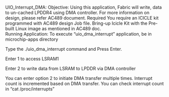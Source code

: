 UIO_Interrupt_DMA:
Objective: 
Using this application, Fabric will write, data to un-cached  LPDDR4 using DMA controller.
 For more information on design,  please refer AC489 document.
Required
You require an ICICLE kit programmed with AC489 design Job file.
Bring-up Icicle Kit with the Pre-built Linux image as mentioned in AC489 doc.  
Running Application:
To execute “uio_dma_interrupt” application, be in microchip-apps directory

 
Type the ./uio_dma_interrupt command and Press Enter. 

 
Enter 1 to access LSRAM1 

 
Enter 2 to write data from LSRAM to LPDDR via DMA controller
 











You can enter option 2 to initiate DMA transfer multiple times. Interrupt count is incremented based on DMA transfer. You can check interrupt count in “cat /proc/interrupts” 
 
